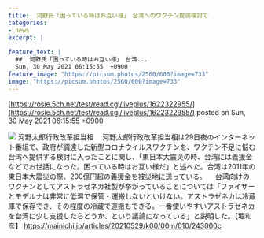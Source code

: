 ```yaml
---
title:  河野氏「困っている時はお互い様」　台湾へのワクチン提供検討で  
categories:
- news
excerpt: |
  
feature_text: |
  ##  河野氏「困っている時はお互い様」　台湾...
  Sun, 30 May 2021 06:15:55  +0900
feature_image: "https://picsum.photos/2560/600?image=733"
image: "https://picsum.photos/2560/600?image=733"
---
```


[https://rosie.5ch.net/test/read.cgi/liveplus/1622322955/](https://rosie.5ch.net/test/read.cgi/liveplus/1622322955/)
posted on Sun, 30 May 2021 06:15:55  +0900

<!--more-->

![](https://cdn.mainichi.jp/vol1/2021/05/29/20210529k0000m010244000p/9.jpg) 河野太郎行政改革担当相 　河野太郎行政改革担当相は29日夜のインターネット番組で、政府が調達した新型コロナウイルスワクチンを、ワクチン不足に悩む台湾へ提供する検討に入ったことに関し、「東日本大震災の時、台湾には義援金などでお世話になった。困っている時はお互い様だ」と述べた。台湾は2011年の東日本大震災の際、200億円超の義援金を被災地に送っている。 　台湾向けのワクチンとしてアストラゼネカ社製が挙がっていることについては「ファイザーとモデルナは非常に低温で保管・運搬しないといけない。アストラゼネカは冷蔵庫で保存でき、その程度の冷蔵で運搬もできる。一番使いやすいアストラゼネカを台湾に少し支援したらどうか、という議論になっている」と説明した。【堀和彦】 https://mainichi.jp/articles/20210529/k00/00m/010/243000c
